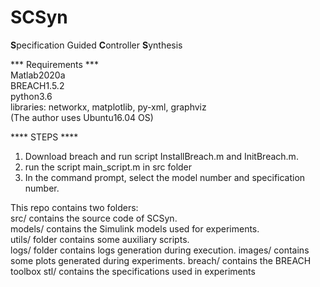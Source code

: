 # SCSyn
**S**pecification Guided  **C**ontroller **S**ynthesis  


*** Requirements ***  
Matlab2020a  
BREACH1.5.2  
python3.6  
libraries: networkx, matplotlib, py-xml, graphviz  
(The author uses Ubuntu16.04 OS)  
  
  
**** STEPS ****  
1. Download breach and run script InstallBreach.m and InitBreach.m.   
2. run the script main_script.m in src folder  
3. In the command prompt, select the model number and
specification number.  
  
    
This repo contains two folders:  
src/ contains the source code of SCSyn.  
models/ contains the Simulink models used for experiments.   
utils/ folder contains some auxiliary scripts.    
logs/ folder contains logs generation during execution.
images/ contains some plots generated during experiments.
breach/ contains the BREACH toolbox
stl/ contains the specifications used in experiments    
